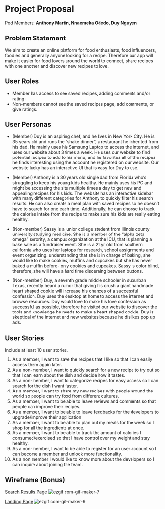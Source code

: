 # Project Proposal

Pod Members: **Anthony Martin, Nnaemeka Odedo, Duy Nguyen**

## Problem Statement

We aim to create an online platform for food enthusiasts, food influencers, foodies and generally anyone looking for a recipe. Therefore our app will make it easier for food lovers around the world to connect, share recipes with one another and discover new recipes to love.

## User Roles

- Member has access to see saved recipes, adding comments and/or rating-
- Non-members cannot see the saved recipes page, add comments, or give ratings.


## User Personas

- (Member) Duy is an aspiring chef, and he lives in New York City. He is 35 years old and runs the “shake dinner”, a restaurant he inherited from his dad. He mainly uses his Samsung Laptop to access the internet, and uses our website about 3 times a week. He uses our website to find potential recipes to add to his menu, and he favorites all of the recipes he finds interesting using the account he registered on our website. Our website lucky has an interactive UI that is easy for Duy to use.

- (Member) Anthony is a 30 years old single dad from Florida who’s struggling to keep his young kids healthy. He mainly uses his PC and might be accessing the site multiple times a day to get new and appealing recipes for his kids. The website has an interactive sidebar with many different categories for Anthony to quickly filter his search results. He can also create a meal plan with saved recipes so he doesn’t have  to search for one each time. Additionally, he can choose to track the calories intake from the recipe to make sure his kids are really eating healthy. 

- (Non-member) Sassy is a junior college student from Illinois county university studying medicine. She is a member of the “alpha zeta omega” sorority, a campus organization at the ICU, that is planning a bake sale as a fundraiser event. She is a 21 yr old from southern california who uses her laptops for research, school assignments and event organizing. understanding that she is in charge of baking, she would like to make cookies, muffins and cupcakes but she has never baked a muffin before- only cookies and cupcakes. Sassy is color blind, therefore, she will have a hard time discerning between buttons.

- (Non-member) Duy, a seventh grade middle schooler in suburban Texas, recently heard a rumor that giving his crush a giant handmade heart shaped cookie will increase his chances of a successful confession. Duy uses the desktop at home to access the internet and browse resources. Duy would love to make his love confession as successful as possible, therefore he visited our website to discover the tools and knowledge he needs to make a heart shaped cookie. Duy is skeptical of the internet and new websites because he dislikes pop up ads.


## User Stories

Include at least 10 user stories.

1. As a member, I want to save the recipes that I like so that I can easily access them again later. 
2. As a non-member, I want to quickly search for a new recipe to try out so that I can learn about the dish and decide how it tastes. 
3. As a non-member, I want to categorize recipes for easy access so I can search for the dish I want faster.
4. As a member, I want to share my new recipes with people around the world so people can try food from different cultures.
5. As a member, I want to be able to leave reviews and comments so that people can improve their recipes.
6. As a member, I want to be able to leave feedbacks for the developers to upgrade/improve their application
7. As a member, I want to be able to plan out my meals for the week so I shop for all the ingredients at once. 
8. As a member, I want to be able to track the amount of calories I consumed/exercised so that I have control over my weight and stay healthy.
9. As a non-member, I want to be able to register for an user account so I can become a member and unlock more functionality.
10. As a non member I would like to know more about the developers so I can inquire about joining the team.


## Wireframe (Bonus)
[Search Results Page](https://foodies-profile-page.webflow.io)
![ezgif com-gif-maker-7](https://user-images.githubusercontent.com/96898896/178374659-a629d7ae-2f06-48d6-85d3-c418c5fa0100.gif)

[Landing Page](https://foodies-9c8b88.webflow.io)
![ezgif com-gif-maker-9](https://user-images.githubusercontent.com/96898896/178374936-57b40847-8f1b-4341-aa12-e127b4afbcf8.gif)


